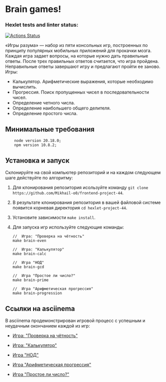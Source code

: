 # Brain games!

### Hexlet tests and linter status:
[![Actions Status](https://github.com/Mikhail-o0/frontend-project-44/actions/workflows/hexlet-check.yml/badge.svg)](https://github.com/Mikhail-o0/frontend-project-44/actions)

«Игры разума» — набор из пяти консольных игр, построенных по принципу популярных мобильных приложений для прокачки мозга. Каждая игра задает вопросы, на которые нужно дать правильные ответы. После трех правильных ответов считается, что игра пройдена. Неправильные ответы завершают игру и предлагают пройти ее заново. Игры:

* Калькулятор. Арифметические выражения, которые необходимо вычислить.
* Прогрессия. Поиск пропущенных чисел в последовательности чисел.
* Определение четного числа.
* Определение наибольшего общего делителя.
* Определение простого числа.

## Минимальные требования 
```
    node version 20.18.0;
    npm version 10.8.2;
```
## Установка и запуск
Склонируйте на свой компьютер репозиторий и на каждом следующем шаге действуйте по алгоритму:
1. Для клонирования репозитория исользуйте команду `git clone https://github.com/Mikhail-o0/frontend-project-44`.
2. В результате клонирования репозитория в вашей файловой системе появится корневая директория `cd hexlet-project-44`.
3. Установите зависимости `make install`.
4. Для запуска игр используйте следующие команды:

   ```
   //  Игра: "Проверка на чётность"
   make brain-even
   
   //  Игра: "Калькулятор"
   make brain-calc
   
   //  Игра "НОД"
   make brain-gcd
   
   //  Игра "Простое ли число?"
   make brain-prime
   
   //  Игра "Арифметическая прогрессия"
   make brain-progression
   ```

## Ссылки на asciinema

В asciinema продемонстрирован игровой процесс с успешным и неудачным окончанием каждой из игр: 

* [Игра: "Проверка на чётность"](https://asciinema.org/connect/b90c4bdd-7014-44db-99d0-b3586ecf0e8d)

* [Игра: "Калькулятор"](https://asciinema.org/a/qgcX2HSypPvqu05nN2IVENUgV)

* [Игра "НОД"](https://asciinema.org/a/5cmkUKFbVcP5H7pdJYVUemfmC)

* [Игра "Арифметическая прогрессия"](https://asciinema.org/a/N1hgvh5ajLGJTwxfN8a91Hr3L)

* [Игра "Простое ли число?"](https://asciinema.org/a/gn15WPt2gSxkK61CwKs7q3TMm)
